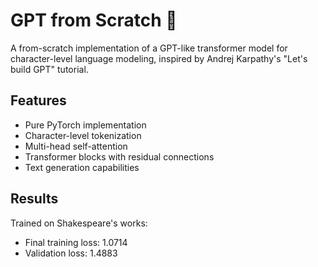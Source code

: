 # GPT from Scratch 🚀

A from-scratch implementation of a GPT-like transformer model for character-level language modeling, inspired by Andrej Karpathy's "Let's build GPT" tutorial.

## Features
- Pure PyTorch implementation
- Character-level tokenization
- Multi-head self-attention
- Transformer blocks with residual connections
- Text generation capabilities

## Results
Trained on Shakespeare's works:
- Final training loss: 1.0714
- Validation loss: 1.4883
